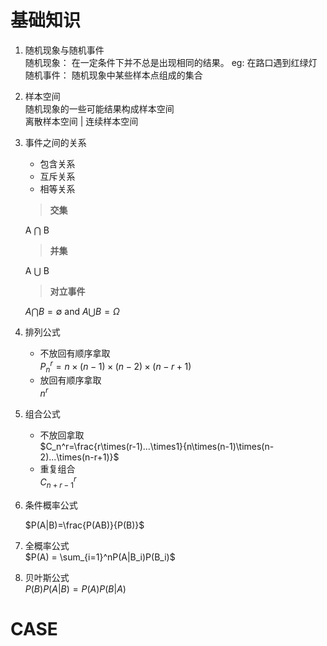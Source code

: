 # 基础知识
1. 随机现象与随机事件  
   随机现象： 在一定条件下并不总是出现相同的结果。 eg: 在路口遇到红绿灯  
   随机事件： 随机现象中某些样本点组成的集合
2. 样本空间  
   随机现象的一些可能结果构成样本空间  
   离散样本空间 | 连续样本空间 
3. 事件之间的关系  
   - 包含关系
   - 互斥关系
   - 相等关系  
    > **交集**   

    A $\bigcap$ B  

    > **并集**  

    A $\bigcup$ B

    > **对立事件**  
    
    $A \bigcap B = \emptyset$ and $A \bigcup B = \Omega$  

4. 排列公式  
   - 不放回有顺序拿取  
   $P_n^r=n\times(n-1)\times(n-2)\times(n-r+1)$  
   - 放回有顺序拿取  
   $n^r$  
5. 组合公式
   - 不放回拿取  
   $C_n^r=\frac{r\times(r-1)...\times1}{n\times(n-1)\times(n-2)...\times(n-r+1)}$  
   - 重复组合  
   $C_{n+r-1}^r$
6. 条件概率公式 
  
   $P(A|B)=\frac{P(AB)}{P(B)}$
7. 全概率公式  
   $P(A) = \sum_{i=1}^nP(A|B_i)P(B_i)$
8. 贝叶斯公式  
   $P(B)P(A|B)=P(A)P(B|A)$
# CASE